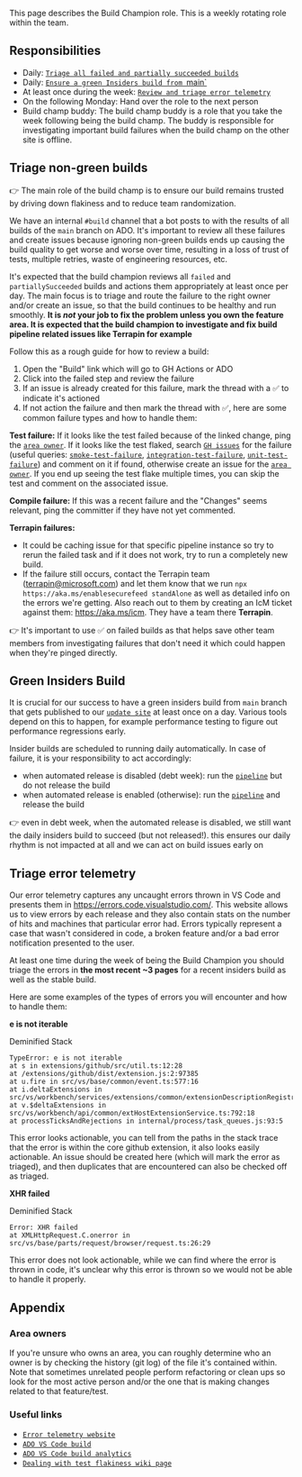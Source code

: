 This page describes the Build Champion role. This is a weekly rotating role
within the team.

## Responsibilities

-   Daily:
    [`Triage all failed and partially succeeded builds`](#triage-non-green-builds)
-   Daily: [`Ensure a green Insiders build from `main`](#green-insiders-build)
-   At least once during the week:
    [`Review and triage error telemetry`](#triage-error-telemetry)
-   On the following Monday: Hand over the role to the next person
-   Build champ buddy: The build champ buddy is a role that you take the week
    following being the build champ. The buddy is responsible for investigating
    important build failures when the build champ on the other site is offline.

## Triage non-green builds

👉 The main role of the build champ is to ensure our build remains trusted by
driving down flakiness and to reduce team randomization.

We have an internal `#build` channel that a bot posts to with the results of all
builds of the `main` branch on ADO. It's important to review all these failures
and create issues because ignoring non-green builds ends up causing the build
quality to get worse and worse over time, resulting in a loss of trust of tests,
multiple retries, waste of engineering resources, etc.

It's expected that the build champion reviews all `failed` and
`partiallySucceeded` builds and actions them appropriately at least once per
day. The main focus is to triage and route the failure to the right owner and/or
create an issue, so that the build continues to be healthy and run smoothly.
**It is _not_ your job to fix the problem unless you own the feature area. It is
expected that the build champion to investigate and fix build pipeline related
issues like Terrapin for example**

Follow this as a rough guide for how to review a build:

1. Open the "Build" link which will go to GH Actions or ADO
2. Click into the failed step and review the failure
3. If an issue is already created for this failure, mark the thread with a ✅ to
   indicate it's actioned
4. If not action the failure and then mark the thread with ✅, here are some
   common failure types and how to handle them:

**Test failure:** If it looks like the test failed because of the linked change,
ping the [`area owner`](#area-owners). If it looks like the test flaked, search
[`GH issues`](https://github.com/microsoft/vscode/issues) for the failure (useful
queries:
[`smoke-test-failure`](https://github.com/microsoft/vscode/issues?q=is%3Aopen+is%3Aissue+label%3Asmoke-test-failure),
[`integration-test-failure`](https://github.com/microsoft/vscode/issues?q=is%3Aopen+is%3Aissue+label%3Aintegration-test-failure),
[`unit-test-failure`](https://github.com/microsoft/vscode/issues?q=is%3Aopen+is%3Aissue+label%3Aunit-test-failure))
and comment on it if found, otherwise create an issue for the
[`area owner`](#area-owners). If you end up seeing the test flake multiple times,
you can skip the test and comment on the associated issue.

**Compile failure:** If this was a recent failure and the "Changes" seems
relevant, ping the committer if they have not yet commented.

**Terrapin failures:**

-   It could be caching issue for that specific pipeline instance so try to
    rerun the failed task and if it does not work, try to run a completely new
    build.
-   If the failure still occurs, contact the Terrapin team
    (terrapin@microsoft.com) and let them know that we run
    `npx https://aka.ms/enablesecurefeed standAlone` as well as detailed info on
    the errors we're getting. Also reach out to them by creating an IcM ticket
    against them: https://aka.ms/icm. They have a team there **Terrapin**.

👉 It's important to use ✅ on failed builds as that helps save other team
members from investigating failures that don't need it which could happen when
they're pinged directly.

## Green Insiders Build

It is crucial for our success to have a green insiders build from `main` branch
that gets published to our
[`update site`](https://builds.code.visualstudio.com/builds/insider) at least once
on a day. Various tools depend on this to happen, for example performance
testing to figure out performance regressions early.

Insider builds are scheduled to running daily automatically. In case of failure,
it is your responsibility to act accordingly:

-   when automated release is disabled (debt week): run the
    [`pipeline`](https://monacotools.visualstudio.com/DefaultCollection/Monaco/_build?definitionId=111)
    but do not release the build
-   when automated release is enabled (otherwise): run the
    [`pipeline`](https://monacotools.visualstudio.com/DefaultCollection/Monaco/_build?definitionId=111)
    and release the build

👉 even in debt week, when the automated release is disabled, we still want the
daily insiders build to succeed (but not released!). this ensures our daily
rhythm is not impacted at all and we can act on build issues early on

## Triage error telemetry

Our error telemetry captures any uncaught errors thrown in VS Code and presents
them in https://errors.code.visualstudio.com/. This website allows us to view
errors by each release and they also contain stats on the number of hits and
machines that particular error had. Errors typically represent a case that
wasn't considered in code, a broken feature and/or a bad error notification
presented to the user.

At least one time during the week of being the Build Champion you should triage
the errors in **the most recent ~3 pages** for a recent insiders build as well
as the stable build.

Here are some examples of the types of errors you will encounter and how to
handle them:

**e is not iterable**

Deminified Stack

```
TypeError: e is not iterable
at s in extensions/github/src/util.ts:12:28
at /extensions/github/dist/extension.js:2:97385
at u.fire in src/vs/base/common/event.ts:577:16
at i.deltaExtensions in src/vs/workbench/services/extensions/common/extensionDescriptionRegistry.ts:88:21
at v.$deltaExtensions in src/vs/workbench/api/common/extHostExtensionService.ts:792:18
at processTicksAndRejections in internal/process/task_queues.js:93:5
```

This error looks actionable, you can tell from the paths in the stack trace that
the error is within the core github extension, it also looks easily actionable.
An issue should be created here (which will mark the error as triaged), and then
duplicates that are encountered can also be checked off as triaged.

**XHR failed**

Deminified Stack

```
Error: XHR failed
at XMLHttpRequest.C.onerror in src/vs/base/parts/request/browser/request.ts:26:29
```

This error does not look actionable, while we can find where the error is thrown
in code, it's unclear why this error is thrown so we would not be able to handle
it properly.

## Appendix

### Area owners

If you're unsure who owns an area, you can roughly determine who an owner is by
checking the history (git log) of the file it's contained within. Note that
sometimes unrelated people perform refactoring or clean ups so look for the most
active person and/or the one that is making changes related to that
feature/test.

### Useful links

-   [`Error telemetry website`](https://errors.code.visualstudio.com/)
-   [`ADO VS Code build`](https://monacotools.visualstudio.com/DefaultCollection/Monaco/_build?definitionId=111)
-   [`ADO VS Code build analytics`](https://monacotools.visualstudio.com/DefaultCollection/Monaco/_build?definitionId=111&view=ms.vss-pipelineanalytics-web.new-build-definition-pipeline-analytics-view-cardmetrics)
-   [`Dealing with test flakiness wiki page`](https://github.com/microsoft/vscode/wiki/Dealing-with-Test-Flakiness)
